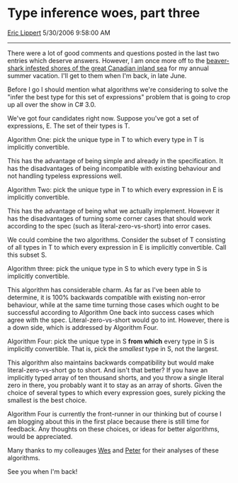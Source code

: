 <div id="page">

# Type inference woes, part three

[Eric Lippert](https://social.msdn.microsoft.com/profile/Eric%20Lippert) 5/30/2006 9:58:00 AM

-----

<div id="content">

<div class="mine">

There were a lot of good comments and questions posted in the last two entries which deserve answers. However, I am once more off to the [beaver-shark infested shores of the great Canadian inland sea](http://blogs.msdn.com/ericlippert/archive/2004/07/12/181265.aspx) for my annual summer vacation. I'll get to them when I'm back, in late June.

Before I go I should mention what algorithms we're considering to solve the "infer the best type for this set of expressions" problem that is going to crop up all over the show in C\# 3.0.

We've got four candidates right now. Suppose you've got a set of expressions, E. The set of their types is T.

Algorithm One: pick the unique type in T to which every type in T is implicitly convertible.

This has the advantage of being simple and already in the specification. It has the disadvantages of being incompatible with existing behaviour and not handling typeless expressions well.

Algorithm Two: pick the unique type in T to which every expression in E is implicitly convertible.

This has the advantage of being what we actually implement. However it has the disadvantages of turning some corner cases that should work according to the spec (such as literal-zero-vs-short) into error cases.

We could combine the two algorithms. Consider the subset of T consisting of all types in T to which every expression in E is implicitly convertible. Call this subset S.

Algorithm three: pick the unique type in S to which every type in S is implicitly convertible.

This algorithm has considerable charm. As far as I've been able to determine, it is 100% backwards compatible with existing non-error behaviour, while at the same time turning those cases which ought to be successful according to Algorithm One back into success cases which agree with the spec. Literal-zero-vs-short would go to int. However, there is a down side, which is addressed by Algorithm Four.

Algorithm Four: pick the unique type in S **from which** every type in S is implicitly convertible. That is, pick the *smallest* type in S, not the largest.

This algorithm also maintains backwards compatibility but would make literal-zero-vs-short go to short. And isn't that better? If you have an implicitly typed array of ten thousand shorts, and you throw a single literal zero in there, you probably want it to stay as an array of shorts. Given the choice of several types to which every expression goes, surely picking the smallest is the best choice.

Algorithm Four is currently the front-runner in our thinking but of course I am blogging about this in the first place because there is still time for feedback. Any thoughts on these choices, or ideas for better algorithms, would be appreciated.

Many thanks to my colleauges [Wes](http://blogs.msdn.com/wesdyer/) and [Peter](http://blogs.msdn.com/peterhal/) for their analyses of these algorithms.

See you when I'm back\!

</div>

</div>

</div>

